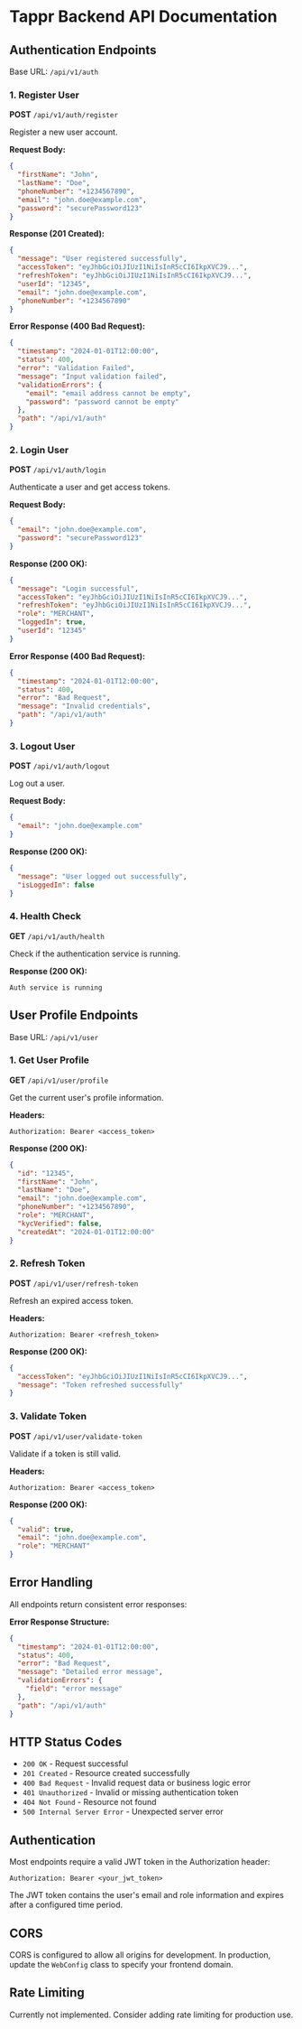 # Tappr Backend API Documentation

## Authentication Endpoints

Base URL: `/api/v1/auth`

### 1. Register User
**POST** `/api/v1/auth/register`

Register a new user account.

**Request Body:**
```json
{
  "firstName": "John",
  "lastName": "Doe",
  "phoneNumber": "+1234567890",
  "email": "john.doe@example.com",
  "password": "securePassword123"
}
```

**Response (201 Created):**
```json
{
  "message": "User registered successfully",
  "accessToken": "eyJhbGciOiJIUzI1NiIsInR5cCI6IkpXVCJ9...",
  "refreshToken": "eyJhbGciOiJIUzI1NiIsInR5cCI6IkpXVCJ9...",
  "userId": "12345",
  "email": "john.doe@example.com",
  "phoneNumber": "+1234567890"
}
```

**Error Response (400 Bad Request):**
```json
{
  "timestamp": "2024-01-01T12:00:00",
  "status": 400,
  "error": "Validation Failed",
  "message": "Input validation failed",
  "validationErrors": {
    "email": "email address cannot be empty",
    "password": "password cannot be empty"
  },
  "path": "/api/v1/auth"
}
```

### 2. Login User
**POST** `/api/v1/auth/login`

Authenticate a user and get access tokens.

**Request Body:**
```json
{
  "email": "john.doe@example.com",
  "password": "securePassword123"
}
```

**Response (200 OK):**
```json
{
  "message": "Login successful",
  "accessToken": "eyJhbGciOiJIUzI1NiIsInR5cCI6IkpXVCJ9...",
  "refreshToken": "eyJhbGciOiJIUzI1NiIsInR5cCI6IkpXVCJ9...",
  "role": "MERCHANT",
  "loggedIn": true,
  "userId": "12345"
}
```

**Error Response (400 Bad Request):**
```json
{
  "timestamp": "2024-01-01T12:00:00",
  "status": 400,
  "error": "Bad Request",
  "message": "Invalid credentials",
  "path": "/api/v1/auth"
}
```

### 3. Logout User
**POST** `/api/v1/auth/logout`

Log out a user.

**Request Body:**
```json
{
  "email": "john.doe@example.com"
}
```

**Response (200 OK):**
```json
{
  "message": "User logged out successfully",
  "isLoggedIn": false
}
```

### 4. Health Check
**GET** `/api/v1/auth/health`

Check if the authentication service is running.

**Response (200 OK):**
```
Auth service is running
```

## User Profile Endpoints

Base URL: `/api/v1/user`

### 1. Get User Profile
**GET** `/api/v1/user/profile`

Get the current user's profile information.

**Headers:**
```
Authorization: Bearer <access_token>
```

**Response (200 OK):**
```json
{
  "id": "12345",
  "firstName": "John",
  "lastName": "Doe",
  "email": "john.doe@example.com",
  "phoneNumber": "+1234567890",
  "role": "MERCHANT",
  "kycVerified": false,
  "createdAt": "2024-01-01T12:00:00"
}
```

### 2. Refresh Token
**POST** `/api/v1/user/refresh-token`

Refresh an expired access token.

**Headers:**
```
Authorization: Bearer <refresh_token>
```

**Response (200 OK):**
```json
{
  "accessToken": "eyJhbGciOiJIUzI1NiIsInR5cCI6IkpXVCJ9...",
  "message": "Token refreshed successfully"
}
```

### 3. Validate Token
**POST** `/api/v1/user/validate-token`

Validate if a token is still valid.

**Headers:**
```
Authorization: Bearer <access_token>
```

**Response (200 OK):**
```json
{
  "valid": true,
  "email": "john.doe@example.com",
  "role": "MERCHANT"
}
```

## Error Handling

All endpoints return consistent error responses:

**Error Response Structure:**
```json
{
  "timestamp": "2024-01-01T12:00:00",
  "status": 400,
  "error": "Bad Request",
  "message": "Detailed error message",
  "validationErrors": {
    "field": "error message"
  },
  "path": "/api/v1/auth"
}
```

## HTTP Status Codes

- `200 OK` - Request successful
- `201 Created` - Resource created successfully
- `400 Bad Request` - Invalid request data or business logic error
- `401 Unauthorized` - Invalid or missing authentication token
- `404 Not Found` - Resource not found
- `500 Internal Server Error` - Unexpected server error

## Authentication

Most endpoints require a valid JWT token in the Authorization header:

```
Authorization: Bearer <your_jwt_token>
```

The JWT token contains the user's email and role information and expires after a configured time period.

## CORS

CORS is configured to allow all origins for development. In production, update the `WebConfig` class to specify your frontend domain.

## Rate Limiting

Currently not implemented. Consider adding rate limiting for production use.